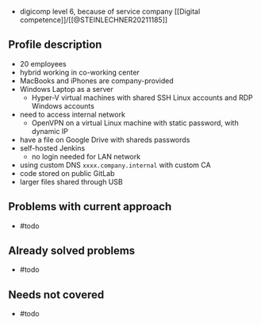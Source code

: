 - digicomp level 6, because of service company [[Digital competence]]/[[@STEINLECHNER20211185]]
## Profile description
- 20 employees
- hybrid working in co-working center
- MacBooks and iPhones are company-provided
- Windows Laptop as a server
  - Hyper-V virtual machines with shared SSH Linux accounts and RDP Windows accounts
- need to access internal network
  - OpenVPN on a virtual Linux machine with static password, with dynamic IP
- have a file on Google Drive with shareds passwords
- self-hosted Jenkins
  - no login needed for LAN network
- using custom DNS `xxxx.company.internal` with custom CA
- code stored on public GitLab
- larger files shared through USB
## Problems with current approach
- #todo 
## Already solved problems
- #todo 
## Needs not covered
- #todo 